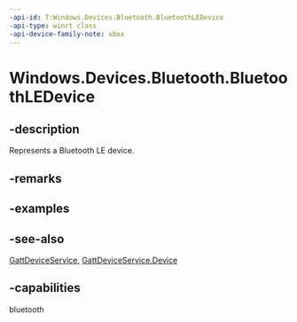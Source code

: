 ```yaml
---
-api-id: T:Windows.Devices.Bluetooth.BluetoothLEDevice
-api-type: winrt class
-api-device-family-note: xbox
---
```


<!-- Class syntax.
public class BluetoothLEDevice : Windows.Devices.Bluetooth.IBluetoothLEDevice, Windows.Devices.Bluetooth.IBluetoothLEDevice2, Windows.Devices.Bluetooth.IBluetoothLEDevice3, Windows.Foundation.IClosable
-->

# Windows.Devices.Bluetooth.BluetoothLEDevice

## -description
Represents a Bluetooth LE device.

## -remarks

## -examples

## -see-also
[GattDeviceService](../windows.devices.bluetooth.genericattributeprofile/gattdeviceservice.md), [GattDeviceService.Device](../windows.devices.bluetooth.genericattributeprofile/gattdeviceservice_device.md)

## -capabilities
bluetooth
